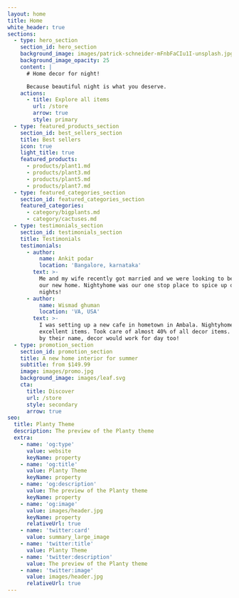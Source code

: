 ```yaml
---
layout: home
title: Home
white_header: true
sections:
  - type: hero_section
    section_id: hero_section
    background_image: images/patrick-schneider-mFnbFaCIu1I-unsplash.jpg
    background_image_opacity: 25
    content: |
      # Home decor for night!

      Because beautiful night is what you deserve.
    actions:
      - title: Explore all items
        url: /store
        arrow: true
        style: primary
  - type: featured_products_section
    section_id: best_sellers_section
    title: Best sellers
    icon: true
    light_title: true
    featured_products:
      - products/plant1.md
      - products/plant3.md
      - products/plant5.md
      - products/plant7.md
  - type: featured_categories_section
    section_id: featured_categories_section
    featured_categories:
      - category/bigplants.md
      - category/cactuses.md
  - type: testimonials_section
    section_id: testimonials_section
    title: Testimonials
    testimonials:
      - author:
          name: Ankit podar
          location: 'Bangalore, karnataka'
        text: >-
          Me and my wife recently got married and we were looking to beautify
          our new home. Nightyhome was our one stop place to spice up our
          nights!
      - author:
          name: Wismad ghuman
          location: 'VA, USA'
        text: >-
          I was setting up a new cafe in hometown in Ambala. Nightyhome has
          excellent items. Took care of almost 40% of all decor items. Dont go
          by their name, decor would work for day too!
  - type: promotion_section
    section_id: promotion_section
    title: A new home interior for summer
    subtitle: from $149.99
    image: images/promo.jpg
    background_image: images/leaf.svg
    cta:
      title: Discover
      url: /store
      style: secondary
      arrow: true
seo:
  title: Planty Theme
  description: The preview of the Planty theme
  extra:
    - name: 'og:type'
      value: website
      keyName: property
    - name: 'og:title'
      value: Planty Theme
      keyName: property
    - name: 'og:description'
      value: The preview of the Planty theme
      keyName: property
    - name: 'og:image'
      value: images/header.jpg
      keyName: property
      relativeUrl: true
    - name: 'twitter:card'
      value: summary_large_image
    - name: 'twitter:title'
      value: Planty Theme
    - name: 'twitter:description'
      value: The preview of the Planty theme
    - name: 'twitter:image'
      value: images/header.jpg
      relativeUrl: true
---
```

